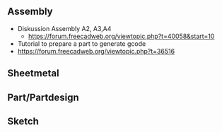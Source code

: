## Assembly
* Diskussion Assembly A2, A3,A4
  * https://forum.freecadweb.org/viewtopic.php?t=40058&start=10
* Tutorial to prepare a part to generate gcode
 * https://forum.freecadweb.org/viewtopic.php?t=36516
## Sheetmetal

## Part/Partdesign

## Sketch
